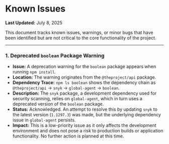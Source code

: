 # Known Issues

**Last Updated:** July 8, 2025

This document tracks known issues, warnings, or minor bugs that have been
identified but are not critical to the core functionality of the project.

---

### 1. Deprecated `boolean` Package Warning

- **Issue:** A deprecation warning for the `boolean` package appears when
  running `npm install`.
- **Location:** The warning originates from the `@theproject/api` package.
- **Dependency Trace:** `npm ls boolean` shows the dependency chain as
  `@theproject/api` -> `snyk` -> `global-agent` -> `boolean`.
- **Description:** The `snyk` package, a development dependency used for
  security scanning, relies on `global-agent`, which in turn uses a deprecated
  version of the `boolean` package.
- **Status:** Acknowledged. An attempt to resolve this by updating `snyk` to the
  latest version (`1.1297.3`) was made, but the underlying dependency issue in
  `global-agent` persists.
- **Impact:** This is a low-priority issue as it only affects the development
  environment and does not pose a risk to production builds or application
  functionality. No further action is planned at this time.
